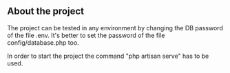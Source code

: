 ## About the project

The project can be tested in any environment by changing the DB password of the file .env. It's better to set the password of the file config/database.php too.

In order to start the project the command "php artisan serve" has to be used.
